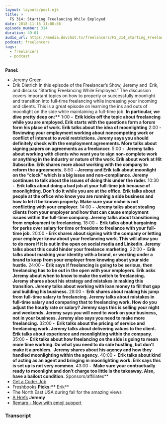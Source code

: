 ```yaml
---
layout: layouts/post.njk
title: >
  FS 314: Starting Freelancing While Employed
date: 2018-11-15 11:00:56
episode_number: 314
duration: 49:01
audio_url: https://media.devchat.tv/freelancers/FS_314_Starting_Freelancing_While_Employed.mp3
podcast: freelancers
tags:
  - freelancers
  - podcast
---
```


**Panel:**

- Jeremy Green
- Erik Dietrich
  In this episode of the Freelancer’s Show, Jeremy and&nbsp; Erik, and discuss “Starting Freelancing While Employed.” The discussion covers important topics on how to properly or successfully moonlight and transition into full-time freelancing while increasing your incoming and clients. This is a great episode on learning the ins and outs of moonlight on the side while maintaining a full-time job. **In particular, we dive pretty deep on:\*\*** 1:00 **-&nbsp; Erik kicks off the topic about freelancing while you are employed. Erik starts with the questions form a forum form his place of work. Erik talks about the idea of moonlighting** 2:00 **- Reviewing your employment working about noncompeting work or conflict of interest to avoid restrictions. Jeremy says you should definitely check with the employment agreements. More talks about signing papers on agreements as a freelancer.** 5:00 **-&nbsp; Jeremy talks about working with clients who want you to sign non-complete work or anything in the industry or nature of the work. Erik about work at Hit Subscribe. Erik shares more about working with the company to reform the agreements.** 8:50 **- Jeremy and Erik talk about moonlight on the “clock” which is a big issue and non-compliance. Jeremy continues to talk about the issues of doing this under the rader.** 10:30 **-&nbsp; Erik talks about doing a bad job at your full-time job because of moonlighting. Don’t do it while you are at the office. Erik talks about people at the office who know you are running a side business and how to let it be known properly. Make sure your niche is not conflicting with your employer.** 14:00 **-&nbsp; Jeremy talks about stealing clients from your employer and how that can cause employment issues within the full-time company. Jeremy talks about transitioning from employment to freelancing.** 18:00 **-&nbsp; Erik talks about bargaining for perks over salary for time or freedom to freelance with your full-time job.** 20:00 **- Erik shares about signing with the company or letting your employer know about your freelancing work. This will allow you to do more if it is out in the open on social media and Linkedin. Jeremy talks about this could hinder your freelance marketing.** 22:00 **-&nbsp; Erik talks about masking your identity with a brand, or working under a brand to keep from your employer from knowing about your side hustle.** 24:00 **-&nbsp; Erik says if freelancing is going to be serious, then freelancing has to be out in the open with your employers. Erik asks Jeremy about when to know to make the switch to freelancing. Jeremy shares about his strategy and mistakes in making this transition. Jeremy talks about working with loan money to fill that gap and building his business.** 28:00 **-&nbsp; Erik shares about making his jump from full-time salary to freelancing. Jeremy talks about mistakes in full-time salary and comparing that to freelancing work. How do you adjust the hourly rate or salary? Jeremy says this is selling your night and weekends. Jeremy says you will need to work on your business, not in your business. Jeremy also says you need to make more freelancing.** 32:00 **-&nbsp; Erik talks about the pricing of service and freelancing work. Jeremy talks about delivering values to the client. Erik talks about experience and moonlighting within the company.** 35:00 **-&nbsp; Erik talks about how freelancing on the side is going to mean more time working. Do what you need to do side hustling, but don’t make it a problem.&nbsp; Jeremy shares about his agency and how they handled moonlighting within the agency.** 40:00 **-&nbsp; Erik talks about kind of acting as an agent and bringing in moonlighting work. Erik says this is set up is not very common.** 43:00 **-&nbsp; Make sure your contractually ready to moonlight and don’t charge too little is the takeaway. Also, have a bailout condition.** Sponsors/affiliates\*\*
- [Get a Coder Job](https://devchat.tv/get-a-coder-job/)
- Freshbooks
  **Picks:\*\*** Erik\*\*
- The North East USA during fall for the amazing views
- [A Hrefs](https://ahrefs.com/)
  **Jeremy**
- [Remarq - Now with emoji support](https://www.remarq.io/)

### Transcript
